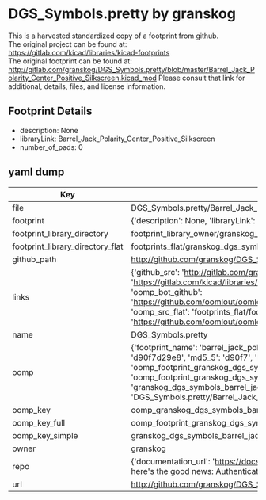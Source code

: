 # DGS_Symbols.pretty by granskog  
This is a harvested standardized copy of a footprint from github.  
The original project can be found at:  
https://gitlab.com/kicad/libraries/kicad-footprints  
The original footprint can be found at:
http://gitlab.com/granskog/DGS_Symbols.pretty/blob/master/Barrel_Jack_Polarity_Center_Positive_Silkscreen.kicad_mod
Please consult that link for additional, details, files, and license information.  
## Footprint Details
* description: None  
* libraryLink: Barrel_Jack_Polarity_Center_Positive_Silkscreen  
* number_of_pads: 0  
## yaml dump  
| Key | Value |  
| --- | --- |  
| file | DGS_Symbols.pretty/Barrel_Jack_Polarity_Center_Positive_Silkscreen.kicad_mod |  
| footprint | {'description': None, 'libraryLink': 'Barrel_Jack_Polarity_Center_Positive_Silkscreen', 'number_of_pads': 0} |  
| footprint_library_directory | footprint_library_owner/granskog_DGS_Symbols.pretty |  
| footprint_library_directory_flat | footprints_flat/granskog_dgs_symbols_barrel_jack_polarity_center_positive_silkscreen/working |  
| github_path | http://github.com/granskog/DGS_Symbols.pretty/blob/master/Barrel_Jack_Polarity_Center_Positive_Silkscreen.kicad_mod |  
| links | {'github_src': 'http://gitlab.com/granskog/DGS_Symbols.pretty/blob/master/Barrel_Jack_Polarity_Center_Positive_Silkscreen.kicad_mod', 'github_src_repo': 'https://gitlab.com/kicad/libraries/kicad-footprints', 'oomp_bot': 'footprints/granskog_dgs_symbols_barrel_jack_polarity_center_positive_silkscreen/working', 'oomp_bot_github': 'https://github.com/oomlout/oomlout_oomp_footprint_bot/tree/main/footprints/granskog_dgs_symbols_barrel_jack_polarity_center_positive_silkscreen/working', 'oomp_src_flat': 'footprints_flat/footprints_flat/granskog_dgs_symbols_barrel_jack_polarity_center_positive_silkscreen/working', 'oomp_src_flat_github': 'https://github.com/oomlout/oomlout_oomp_footprint_src/tree/main/footprints_flat/granskog_dgs_symbols_barrel_jack_polarity_center_positive_silkscreen/working'} |  
| name | DGS_Symbols.pretty |  
| oomp | {'footprint_name': 'barrel_jack_polarity_center_positive_silkscreen', 'library_name': 'dgs_symbols', 'md5': 'd90f7d29e8e81c82cafe7510709b2fc2', 'md5_10': 'd90f7d29e8', 'md5_5': 'd90f7', 'md5_6': 'd90f7d', 'oomp_key': 'oomp_granskog_dgs_symbols_barrel_jack_polarity_center_positive_silkscreen', 'oomp_key_extra': 'oomp_footprint_granskog_dgs_symbols_barrel_jack_polarity_center_positive_silkscreen', 'oomp_key_full': 'oomp_footprint_granskog_dgs_symbols_barrel_jack_polarity_center_positive_silkscreen_d90f7d', 'oomp_key_simple': 'granskog_dgs_symbols_barrel_jack_polarity_center_positive_silkscreen', 'original_filename': 'DGS_Symbols.pretty/Barrel_Jack_Polarity_Center_Positive_Silkscreen.kicad_mod', 'owner_name': 'granskog'} |  
| oomp_key | oomp_granskog_dgs_symbols_barrel_jack_polarity_center_positive_silkscreen |  
| oomp_key_full | oomp_footprint_granskog_dgs_symbols_barrel_jack_polarity_center_positive_silkscreen |  
| oomp_key_simple | granskog_dgs_symbols_barrel_jack_polarity_center_positive_silkscreen |  
| owner | granskog |  
| repo | {'documentation_url': 'https://docs.github.com/rest/overview/resources-in-the-rest-api#rate-limiting', 'message': "API rate limit exceeded for 84.66.173.59. (But here's the good news: Authenticated requests get a higher rate limit. Check out the documentation for more details.)"} |  
| url | http://github.com/granskog/DGS_Symbols.pretty |  

